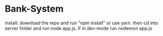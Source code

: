 # Bank-System

install:
download the repo and run "npm install" or use yarn.
then cd into server folder and run node app.js.
if in dev-mode run nodemon app.js 
